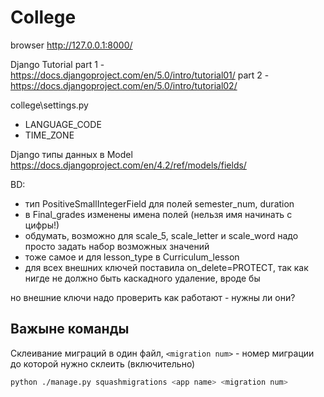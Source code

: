 # College

browser
http://127.0.0.1:8000/


Django Tutorial
part 1 - https://docs.djangoproject.com/en/5.0/intro/tutorial01/
part 2 - https://docs.djangoproject.com/en/5.0/intro/tutorial02/

college\settings.py
- LANGUAGE_CODE
- TIME_ZONE


Django типы данных в Model
https://docs.djangoproject.com/en/4.2/ref/models/fields/

BD:
- тип PositiveSmallIntegerField для полей semester_num, duration
- в Final_grades изменены имена полей (нельзя имя начинать с цифры!)
- обдумать, возможно для scale_5, scale_letter и scale_word надо просто задать набор возможных значений
- тоже самое и для lesson_type в Curriculum_lesson
- для всех внешних ключей поставила on_delete=PROTECT, так как нигде не должно быть каскадного удаление, вроде бы

но внешние ключи надо проверить как работают - нужны ли они?


## Важыне команды
Склеивание миграций в один файл, ```<migration num>``` - номер миграции до которой нужно склеить (включительно)

```bash
python ./manage.py squashmigrations <app name> <migration num>
```

